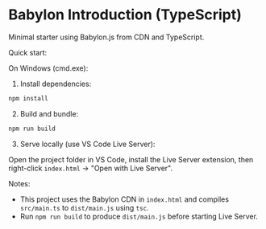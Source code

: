 # Babylon Introduction (TypeScript)

Minimal starter using Babylon.js from CDN and TypeScript.

Quick start:


On Windows (cmd.exe):

1. Install dependencies:

```cmd
npm install
```

2. Build and bundle:

```cmd
npm run build
```

3. Serve locally (use VS Code Live Server):

Open the project folder in VS Code, install the Live Server extension, then right-click `index.html` → "Open with Live Server".

Notes:
- This project uses the Babylon CDN in `index.html` and compiles `src/main.ts` to `dist/main.js` using `tsc`.
- Run `npm run build` to produce `dist/main.js` before starting Live Server.

